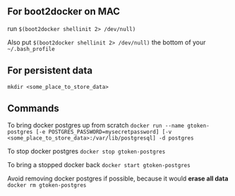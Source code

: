 ## For boot2docker on MAC
run `$(boot2docker shellinit 2> /dev/null)`

Also put `$(boot2docker shellinit 2> /dev/null)` the bottom of your `~/.bash_profile`

## For persistent data
`mkdir <some_place_to_store_data>`

## Commands

To bring docker postgres up from scratch
`docker run --name gtoken-postgres [-e POSTGRES_PASSWORD=mysecretpassword] [-v <some_place_to_store_data>:/var/lib/postgresql] -d postgres`

To stop docker postgres
`docker stop gtoken-postgres`

To bring a stopped docker back
`docker start gtoken-postgres`

Avoid removing docker postgres if possible, because it would **erase all data**
`docker rm gtoken-postgres`
